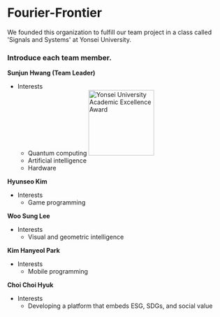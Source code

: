 # Fourier-Frontier
We founded this organization to fulfill our team project in a class called 'Signals and Systems' at Yonsei University.


### Introduce each team member.

**Sunjun Hwang (Team Leader)**
- Interests
    - Quantum computing
      <img src="https://cdn.mos.cms.futurecdn.net/CBcmkyZ8v4tAc8PSDcEgvM.jpg" alt="Yonsei University Academic Excellence Award" width="150"/>
    - Artificial intelligence
    - Hardware

**Hyunseo Kim**
- Interests
    - Game programming

**Woo Sung Lee**
- Interests
    - Visual and geometric intelligence

**Kim Hanyeol Park**
- Interests
    - Mobile programming

**Choi Choi Hyuk**
- Interests
    - Developing a platform that embeds ESG, SDGs, and social value


